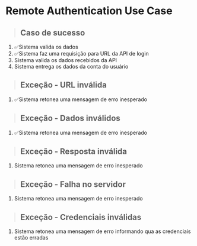 # Remote Authentication Use Case

>## Caso de sucesso
1. ✅Sistema valida os dados
2. ✅Sistema faz uma requisição para URL da API de login
3. Sistema valida os dados recebidos da API
4. Sistema entrega os dados da conta do usuário

>## Exceção - URL inválida
1. ✅Sistema retonea uma mensagem de erro inesperado

>## Exceção - Dados inválidos
1. ✅Sistema retonea uma mensagem de erro inesperado

>## Exceção - Resposta inválida
1. Sistema retonea uma mensagem de erro inesperado

>## Exceção - Falha no servidor
1. Sistema retonea uma mensagem de erro inesperado

>## Exceção - Credenciais inválidas
1. Sistema retonea uma mensagem de erro informando qua as credenciais estão erradas


